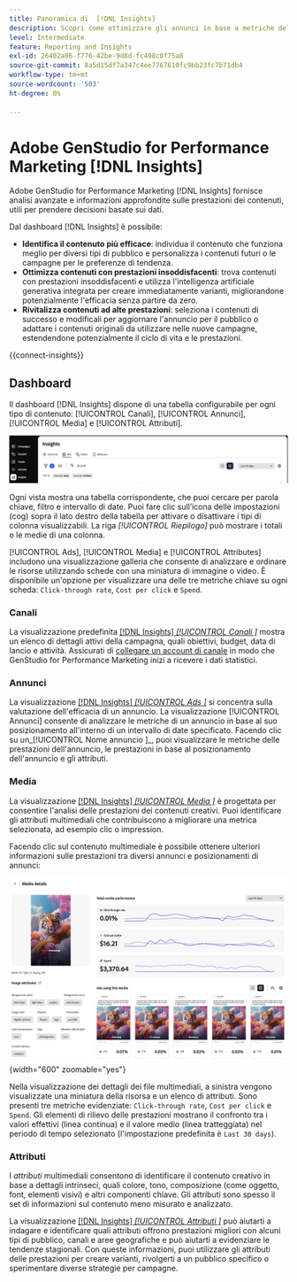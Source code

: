 ```yaml
---
title: Panoramica di  [!DNL Insights]
description: Scopri come ottimizzare gli annunci in base a metriche delle prestazioni dei contenuti in tempo reale.
level: Intermediate
feature: Reporting and Insights
exl-id: 26402a06-f776-42be-9d8d-fc498c0f75a8
source-git-commit: 8a5d15df7a347c4ee7767610fc9bb23fc7b71db4
workflow-type: tm+mt
source-wordcount: '503'
ht-degree: 0%

---
```


# Adobe GenStudio for Performance Marketing [!DNL Insights]

Adobe GenStudio for Performance Marketing [!DNL Insights] fornisce analisi avanzate e informazioni approfondite sulle prestazioni dei contenuti, utili per prendere decisioni basate sui dati.

Dal dashboard [!DNL Insights] è possibile:

- **Identifica il contenuto più efficace**: individua il contenuto che funziona meglio per diversi tipi di pubblico e personalizza i contenuti futuri o le campagne per le preferenze di tendenza.
- **Ottimizza contenuti con prestazioni insoddisfacenti**: trova contenuti con prestazioni insoddisfacenti e utilizza l&#39;intelligenza artificiale generativa integrata per creare immediatamente varianti, migliorandone potenzialmente l&#39;efficacia senza partire da zero.
- **Rivitalizza contenuti ad alte prestazioni**: seleziona i contenuti di successo e modificali per aggiornare l&#39;annuncio per il pubblico o adattare i contenuti originali da utilizzare nelle nuove campagne, estendendone potenzialmente il ciclo di vita e le prestazioni.

{{connect-insights}}

## Dashboard

Il dashboard [!DNL Insights] dispone di una tabella configurabile per ogni tipo di contenuto: [!UICONTROL Canali], [!UICONTROL Annunci], [!UICONTROL Media] e [!UICONTROL Attributi].

![[!DNL Insights] dashboard](/help/assets/insights-dashboard.png)

Ogni vista mostra una tabella corrispondente, che puoi cercare per parola chiave, filtro e intervallo di date. Puoi fare clic sull’icona delle impostazioni (cog) sopra il lato destro della tabella per attivare o disattivare i tipi di colonna visualizzabili. La riga _[!UICONTROL Riepilogo]_ può mostrare i totali o le medie di una colonna.

[!UICONTROL Ads], [!UICONTROL Media] e [!UICONTROL Attributes] includono una visualizzazione galleria che consente di analizzare e ordinare le risorse utilizzando schede con una miniatura di immagine o video. È disponibile un&#39;opzione per visualizzare una delle tre metriche chiave su ogni scheda: `Click-through rate`, `Cost per click` e `Spend`.

### Canali

La visualizzazione predefinita [[!DNL Insights] _[!UICONTROL Canali ]_](channels.md) mostra un elenco di dettagli attivi della campagna, quali obiettivi, budget, data di lancio e attività. Assicurati di [collegare un account di canale](connect-channel.md) in modo che GenStudio for Performance Marketing inizi a ricevere i dati statistici.

### Annunci

La visualizzazione [[!DNL Insights] _[!UICONTROL Ads ]_](ads.md) si concentra sulla valutazione dell&#39;efficacia di un annuncio. La visualizzazione [!UICONTROL Annunci] consente di analizzare le metriche di un annuncio in base al suo posizionamento all&#39;interno di un intervallo di date specificato. Facendo clic su un_[!UICONTROL  Nome annuncio ]_, puoi visualizzare le metriche delle prestazioni dell&#39;annuncio, le prestazioni in base al posizionamento dell&#39;annuncio e gli attributi.

### Media

La visualizzazione [[!DNL Insights] _[!UICONTROL Media ]_](media.md) è progettata per consentire l&#39;analisi delle prestazioni dei contenuti creativi. Puoi identificare gli attributi multimediali che contribuiscono a migliorare una metrica selezionata, ad esempio clic o impression.

Facendo clic sul contenuto multimediale è possibile ottenere ulteriori informazioni sulle prestazioni tra diversi annunci e posizionamenti di annunci:

![Dettagli file multimediali](/help/assets/insights-media-details.png){width="600" zoomable="yes"}

Nella visualizzazione dei dettagli dei file multimediali, a sinistra vengono visualizzate una miniatura della risorsa e un elenco di attributi. Sono presenti tre metriche evidenziate: `Click-through rate`, `Cost per click` e `Spend`. Gli elementi di rilievo delle prestazioni mostrano il confronto tra i valori effettivi (linea continua) e il valore medio (linea tratteggiata) nel periodo di tempo selezionato (l&#39;impostazione predefinita è `Last 30 days`).

### Attributi

I _attributi_ multimediali consentono di identificare il contenuto creativo in base a dettagli intrinseci, quali colore, tono, composizione (come oggetto, font, elementi visivi) e altri componenti chiave. Gli attributi sono spesso il set di informazioni sul contenuto meno misurato e analizzato.

La visualizzazione [[!DNL Insights] _[!UICONTROL Attributi ]_](attributes.md) può aiutarti a indagare e identificare quali attributi offrono prestazioni migliori con alcuni tipi di pubblico, canali e aree geografiche e può aiutarti a evidenziare le tendenze stagionali. Con queste informazioni, puoi utilizzare gli attributi delle prestazioni per creare varianti, rivolgerti a un pubblico specifico o sperimentare diverse strategie per campagne.
